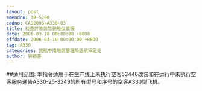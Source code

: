 ```yaml
---
layout: post
amendno: 39-5200
cadno: CAD2006-A330-03
title: 检查并改装驾驶舱仪表板
date: 2006-03-10 00:00:00 +0800
effdate: 2006-03-10 00:00:00 +0800
tag: A330
categories: 民航中南地区管理局适航审定处
author: 钟颖芬
---
```


##适用范围:
本指令适用于在生产线上未执行空客53446改装和在运行中未执行空客服务通告A330-25-3249的所有型号和序号的空客A330型飞机。


